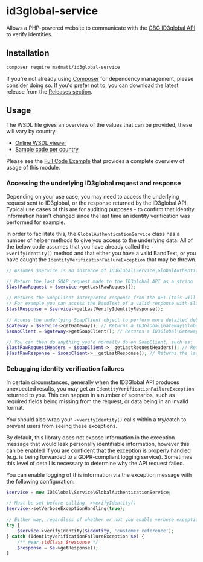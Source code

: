 # id3global-service
Allows a PHP-powered website to communicate with the [GBG ID3global API](http://www.gbgplc.com/uk/products/gbg-id3global/) to verify identities.

## Installation

```bash
composer require madmatt/id3global-service
```

If you're not already using [Composer](https://getcomposer.org/) for dependency management, please consider doing so. If you'd prefer not to, you can download the latest release from the [Releases section](https://github.com/madmatt/id3global-service/releases).

## Usage
The WSDL file gives an overview of the values that can be provided, these will vary by country.
* [Online WSDL viewer](http://www.id3globalsupport.com/Website/content/Web-Service/WSDL%20Page/WSDL%20HTML/ID3%20Global%20WSDL-%20Live.xhtml)
* [Sample code per country](http://www.id3globalsupport.com/Website/Sample-Code.html)

Please see the [Full Code Example](docs/full-code-example.md) that provides a complete overview of usage of this module.

### Accessing the underlying ID3global request and response
Depending on your use case, you may need to access the underlying request sent to ID3global, or the response returned by the ID3global API. Typical use cases of this are for auditing purposes - to confirm that identity information hasn't changed since the last time an identity verification was performed for example.

In order to facilitate this, the `GlobalAuthenticationService` class has a number of helper methods to give you access to the underlying data. All of the below code assumes that you have already called the `->verifyIdentity()` method and that either you have a valid BandText, or you have caught the `IdentityVerificationFailureException` that may be thrown.

```php
// Assumes $service is an instance of ID3Global\Service\GlobalAuthenticationService

// Return the last SOAP request made to the ID3global API as a string
$lastRawRequest = $service->getLastRawRequest();

// Returns the SoapClient interpreted response from the API (this will be an object of type \stdClass, or null if the SOAP request failed entirely
// For example you can access the BandText of a valid response with $lastResponse->AuthenticateSPResult->BandText
$lastResponse = $service->getLastVerifyIdentityResponse();

// Access the underlying SoapClient object to perform more detailed debugging
$gateway = $service->getGateway(); // Returns a ID3Global\Gateway\GlobalAuthenticationGateway object
$soapClient = $gateway->getSoapClient(); // Returns a ID3Global\Gateway\SoapClient\ID3GlobalSoapClient object

// You can then do anything you'd normally do on SoapClient, such as:
$lastRawRequestHeaders = $soapClient->__getLastRequestHeaders(); // Returns an array of the headers sent to the API
$lastRawResponse = $soapClient->__getLastResponse(); // Returns the last response returned by the API
```

### Debugging identity verification failures
In certain circumstances, generally when the ID3Global API produces unexpected results, you may get an `IdentityVerificationFailureException` returned to you. This can happen in a number of scenarios, such as required fields being missing from the request, or data being in an invalid format.

You should also wrap your `->verifyIdentity()` calls within a try/catch to prevent users from seeing these exceptions.

By default, this library does not expose information in the exception message that would leak personally identifiable information, however this can be enabled if you are confident that the exception is properly handled (e.g. is being forwarded to a GDPR-compliant logging service). Sometimes this level of detail is necessary to determine why the API request failed.

You can enable logging of this information via the exception message with the following configuration:

```php
$service = new ID3Global\Service\GlobalAuthenticationService;

// Must be set before calling ->verifyIdentity()
$service->setVerboseExceptionHandling(true);

// Either way, regardless of whether or not you enable verbose exception handling, IdentityVerificationFailureException will still contain the response
try {
    $service->verifyIdentity($identity, 'customer reference');
} catch (IdentityVerificationFailureException $e) {
    /** @var stdClass $response */
    $response = $e->getResponse();
}
```
